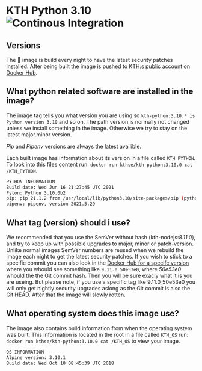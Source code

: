 # KTH Python 3.10 ![Continous Integration](https://github.com/KTH/kth-python-3.10/actions/workflows/main.yml/badge.svg)

## Versions 
The 🐳 image is build every night to have the latest security patches installed. After being built the image is pushed to [KTH:s public account on Docker Hub](https://hub.docker.com/r/kthse/kth-python/tags/).

## What python related software are installed in the image?
The image tag tells you what version you are using so `kth-python:3.10.* is Python version 3.10` and so on. The path version is normally not changed unless we install something in the image. Otherwise we try to stay on the latest major.minor version.

*Pip* and *Pipenv* versions are always the latest availible.

Each built image has information about its version in a file called `KTH_PYTHON`. To look into this files content run: `docker run kthse/kth-python:3.10.0 cat /KTH_PYTHON`.

```bash
PYTHON INFORMATION
Build date: Wed Jun 16 21:27:45 UTC 2021
Pyton: Python 3.10.0b2
pip: pip 21.1.2 from /usr/local/lib/python3.10/site-packages/pip (python 3.10)
pipenv: pipenv, version 2021.5.29
```

## What tag (version) should i use?
We recommended that you use the SemVer without hash (kth-nodejs:*8.11.0*), and try to keep up with possible upgrades to major, minor or patch-version. Unlike normal images SemVer numbers are reused when we rebuild the image each night to get the latest security patches. If you wish to stick to a specific commit you can also look in the [Docker Hub for a specifc version](https://hub.docker.com/r/kthse/kth-nodejs/tags/) where you whould see something like `9.11.0_50e53e0`, where _50e53e0_ whould the the Git commit hash. Then you will be sure exacly what it is you are useing. But please note, if you use a specific tag like 9.11.0_50e53e0 you will only get nightly security upgrades aslong as the Git commit is also the Git HEAD. After that the image will slowly rotten.

## What operating system does this image use?
The image also contains build information from when the operating system was built. This information is located in the root in a file called `KTH_OS` run: `docker run kthse/kth-python:3.10.0 cat /KTH_OS` to view your image.

```bash
OS INFORMATION
Alpine version: 3.10.1
Build date: Wed Oct 10 08:45:39 UTC 2018
```

